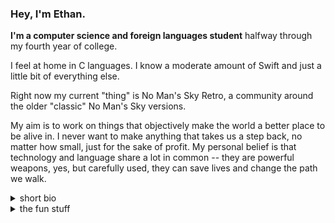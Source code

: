 <!--
**EthanRDoesMC/EthanRDoesMC** is a ✨ _special_ ✨ repository because its `README.md` (this file) appears on your GitHub profile.

Here are some ideas to get you started:

- 🔭 I’m currently working on ...
- 🌱 I’m currently learning ...
- 👯 I’m looking to collaborate on ...
- 🤔 I’m looking for help with ...
- 💬 Ask me about ...
- 📫 How to reach me: ...
- 😄 Pronouns: ...
- ⚡ Fun fact: ...
-->

<!--no I'm not going to delete the above why do you ask-->


### Hey, I'm Ethan.

**I'm a computer science and foreign languages student** halfway through my fourth year of college.

I feel at home in C languages. I know a moderate amount of Swift and just a little bit of everything else.

Right now my current "thing" is No Man's Sky Retro, a community around the older "classic" No Man's Sky versions.

My aim is to work on things that objectively make the world a better place to be alive in. I never want to make anything that takes us a step back, no matter how small, just for the sake of profit. My personal belief is that technology and language share a lot in common -- they are powerful weapons, yes, but carefully used, they can save lives and change the path we walk.

<details>
 <summary>short bio</summary>

### Bio
I've always been interested in making things on a computer, and in 2017 I stepped over the threshold into programming. I was self-taught and I made *very little progress* until early 2020. (Click on the **Dawn** repository to see that progress! It was localized into 17 different languages, by the way.)

I have a bit of a raw talent for reverse engineering that I've been turning into a skillset over the years. In early 2021 Beeper commissioned me to **research and build an iMessage client**/Matrix bridge, which I called Brooklyn. It's not what they use today, but it provided a lot of the foundational research. (That's quite the accomplishment for someone who learned what a return type was a year prior!)

In late 2021, a bit overwhelmed with depression and attending a college I couldn't really afford nor wanted to attend, I resorted to hobbyist development to keep myself afloat. **KBPulse and TouchBarFun are the result** -- pure reverse engineering of the MacBook keyboard backlight, and an implementation of *the macOS menu bar* in the *Touch Bar!* Disclaimer: it's not very... ahh... efficient.

I am now attending a state university. It's a lot cheaper and I'm a lot happier with the program and the university. As a result I've had less time for completely original, massive projects -- because I am actually doing my schoolwork now lol -- but I keep myself involved in whatever interests me. **For that, see any repos committed to since August 2022.**
</details>

<details>
 <summary>the fun stuff</summary>
 
### the fun stuff
- the music: alternative, indie/math/post rock, electronic, world
    - 65daysofstatic, ODESZA, Solar Fields
    - afterhours, Tom's Story, maybeshewill
    - keali'i reichel, pure heart, KODŌ
- the rig
    - ryzen 5 2600, rx 580, 2 ssds, 1 hdd, 4 fans
    - windows 11, macos 11
- the phones
    - iphone: 3g, (3x) 4, (3x) 4S, (2x) 5s, 5c, (2x) 6, (2x) SE, 7, and my daily driver 13 pro max
</details>

